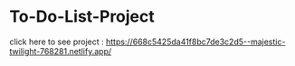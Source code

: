# To-Do-List-Project

click here to see project : [https://668c5425da41f8bc7de3c2d5--majestic-twilight-768281.netlify.app/
](https://to-do-list-with-ahmednayel.netlify.app/)
